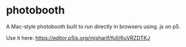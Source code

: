 # photobooth

A Mac-style photobooth built to run directly in browsers using .js on p5.

Use it here: https://editor.p5js.org/mjsharif/full/6uVRZDTKJ
